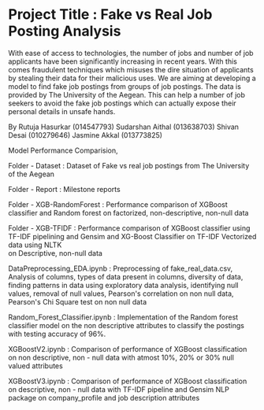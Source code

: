 # Project Title : Fake vs Real Job Posting Analysis

  With ease of access to technologies, the number of jobs and number of job applicants have been significantly increasing in recent years. With this comes fraudulent techniques which misuses the dire situation of applicants by stealing their data for their malicious uses. We are aiming at developing a model to find fake job postings from groups of job postings. The data is provided by The University of the Aegean. This can help a number of job seekers to avoid the fake job postings which can actually expose their personal details in unsafe hands.

By
Rutuja Hasurkar (014547793)
Sudarshan Aithal (013638703)
Shivan Desai (010279646)
Jasmine Akkal (013773825)


Model Performance Comparision, 

Folder - Dataset  :  Dataset of Fake vs real job postings from The University of the Aegean 

Folder - Report  : Milestone reports

Folder - XGB-RandomForest  :  Performance comparison of XGBoost classifier and Random forest 
                                                                         on factorized, non-descriptive, non-null data

Folder - XGB-TFIDF  : Performance comparison of XGBoost classifier using TF-IDF pipelining and Gensim and XG-Boost Classifier on TF-IDF
                      Vectorized data using NLTK  
                                             on Descriptive, non-null data
                                             
DataPreprocessing_EDA.ipynb  :  Preprocessing of fake_real_data.csv, Analysis of columns, types of data present in columns, diversity of data, finding patterns in data using exploratory data analysis, identifying null values, removal of null values, Pearson's correlation on non null data, Pearson's Chi Square test on non null data

Random_Forest_Classifier.ipynb : Implementation of the Random forest classifier model on the non descriptive attributes to classify the postings with testing accuracy of 96%.

XGBoostV2.ipynb  : Comparison of performance of XGBoost classification on non descriptive, non - null data with atmost 10%, 20% or 30% null valued attributes

XGBoostV3.ipynb  :  Comparison of performance of XGBoost classification on descriptive, non - null data with TF-IDF pipeline and Gensim NLP package on company_profile and job description attributes
